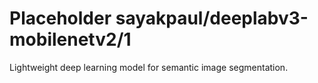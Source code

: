# Placeholder sayakpaul/deeplabv3-mobilenetv2/1
Lightweight deep learning model for semantic image segmentation.

<!-- module-type: image-segmentation -->
<!-- network-architecture: DeepLab (mobilenetv2_coco_voc_trainval) -->
<!-- dataset: pascal-voc-2012 -->
<!-- fine-tunable: false -->
<!-- language: en -->
<!-- license: Apache-2.0 -->
